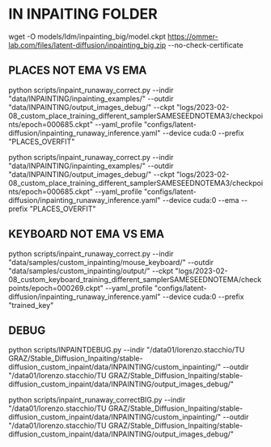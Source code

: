 # IN INPAITING FOLDER
wget -O models/ldm/inpainting_big/model.ckpt https://ommer-lab.com/files/latent-diffusion/inpainting_big.zip --no-check-certificate


## PLACES NOT EMA VS EMA

python scripts/inpaint_runaway_correct.py --indir "data/INPAINTING/inpainting_examples/" --outdir "data/INPAINTING/output_images_debug/" --ckpt "logs/2023-02-08_custom_place_training_different_samplerSAMESEEDNOTEMA3/checkpoints/epoch=000685.ckpt" --yaml_profile "configs/latent-diffusion/inpainting_runaway_inference.yaml" --device cuda:0 --prefix "PLACES_OVERFIT"

python scripts/inpaint_runaway_correct.py --indir "data/INPAINTING/inpainting_examples/" --outdir "data/INPAINTING/output_images_debug/" --ckpt "logs/2023-02-08_custom_place_training_different_samplerSAMESEEDNOTEMA3/checkpoints/epoch=000685.ckpt" --yaml_profile "configs/latent-diffusion/inpainting_runaway_inference.yaml" --device cuda:0 --ema --prefix "PLACES_OVERFIT"

## KEYBOARD NOT EMA VS EMA

python scripts/inpaint_runaway_correct.py --indir "data/samples/custom_inpainting/mouse_keyboard/" --outdir "data/samples/custom_inpainting/output/" --ckpt "logs/2023-02-08_custom_keyboard_training_different_samplerSAMESEEDNOTEMA/checkpoints/epoch=000269.ckpt" --yaml_profile "configs/latent-diffusion/inpainting_runaway_inference.yaml" --device cuda:0 --prefix "trained_key"



## DEBUG

python scripts/INPAINTDEBUG.py --indir "/data01/lorenzo.stacchio/TU GRAZ/Stable_Diffusion_Inpaiting/stable-diffusion_custom_inpaint/data/INPAINTING/custom_inpainting/" --outdir "/data01/lorenzo.stacchio/TU GRAZ/Stable_Diffusion_Inpaiting/stable-diffusion_custom_inpaint/data/INPAINTING/output_images_debug/"

python scripts/inpaint_runaway_correctBIG.py --indir "/data01/lorenzo.stacchio/TU GRAZ/Stable_Diffusion_Inpaiting/stable-diffusion_custom_inpaint/data/INPAINTING/custom_inpainting/" --outdir "/data01/lorenzo.stacchio/TU GRAZ/Stable_Diffusion_Inpaiting/stable-diffusion_custom_inpaint/data/INPAINTING/output_images_debug/"




